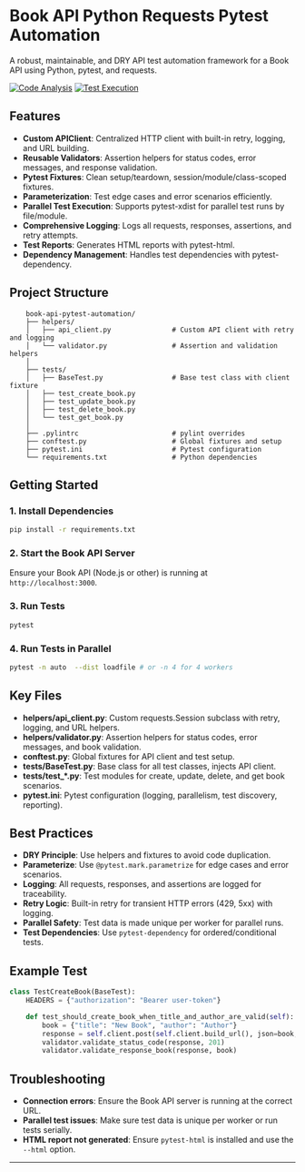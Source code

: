 # Book API Python Requests Pytest Automation

A robust, maintainable, and DRY API test automation framework for a Book API using Python, pytest, and requests.

[![Code Analysis](https://github.com/NayeemJohnY/book-api-python-requests-pytest-automation/actions/workflows/code_analysis.yml/badge.svg)](https://github.com/NayeemJohnY/book-api-python-requests-pytest-automation/actions/workflows/code_analysis.yml) [![Test Execution](https://github.com/NayeemJohnY/book-api-python-requests-pytest-automation/actions/workflows/test-execution.yml/badge.svg)](https://github.com/NayeemJohnY/book-api-python-requests-pytest-automation/actions/workflows/test-execution.yml)

## Features
- **Custom APIClient**: Centralized HTTP client with built-in retry, logging, and URL building.
- **Reusable Validators**: Assertion helpers for status codes, error messages, and response validation.
- **Pytest Fixtures**: Clean setup/teardown, session/module/class-scoped fixtures.
- **Parameterization**: Test edge cases and error scenarios efficiently.
- **Parallel Test Execution**: Supports pytest-xdist for parallel test runs by file/module.
- **Comprehensive Logging**: Logs all requests, responses, assertions, and retry attempts.
- **Test Reports**: Generates HTML reports with pytest-html.
- **Dependency Management**: Handles test dependencies with pytest-dependency.

## Project Structure
```
    book-api-pytest-automation/
    ├── helpers/
    │   ├── api_client.py               # Custom API client with retry and logging
    │   └── validator.py                # Assertion and validation helpers
    │
    ├── tests/
    │   ├── BaseTest.py                 # Base test class with client fixture
    │   ├── test_create_book.py
    │   ├── test_update_book.py
    │   ├── test_delete_book.py
    │   └── test_get_book.py
    │  
    ├── .pylintrc                       # pylint overrides
    ├── conftest.py                     # Global fixtures and setup
    ├── pytest.ini                      # Pytest configuration
    └── requirements.txt                # Python dependencies

```

## Getting Started

### 1. Install Dependencies
```bash
pip install -r requirements.txt
```

### 2. Start the Book API Server
Ensure your Book API (Node.js or other) is running at `http://localhost:3000`.

### 3. Run Tests
```bash
pytest
```

### 4. Run Tests in Parallel
```bash
pytest -n auto  --dist loadfile # or -n 4 for 4 workers
```


## Key Files

- **helpers/api_client.py**: Custom requests.Session subclass with retry, logging, and URL helpers.
- **helpers/validator.py**: Assertion helpers for status codes, error messages, and book validation.
- **conftest.py**: Global fixtures for API client and test setup.
- **tests/BaseTest.py**: Base class for all test classes, injects API client.
- **tests/test_*.py**: Test modules for create, update, delete, and get book scenarios.
- **pytest.ini**: Pytest configuration (logging, parallelism, test discovery, reporting).

## Best Practices
- **DRY Principle**: Use helpers and fixtures to avoid code duplication.
- **Parameterize**: Use `@pytest.mark.parametrize` for edge cases and error scenarios.
- **Logging**: All requests, responses, and assertions are logged for traceability.
- **Retry Logic**: Built-in retry for transient HTTP errors (429, 5xx) with logging.
- **Parallel Safety**: Test data is made unique per worker for parallel runs.
- **Test Dependencies**: Use `pytest-dependency` for ordered/conditional tests.

## Example Test
```python
class TestCreateBook(BaseTest):
    HEADERS = {"authorization": "Bearer user-token"}

    def test_should_create_book_when_title_and_author_are_valid(self):
        book = {"title": "New Book", "author": "Author"}
        response = self.client.post(self.client.build_url(), json=book, headers=self.HEADERS)
        validator.validate_status_code(response, 201)
        validator.validate_response_book(response, book)
```

## Troubleshooting
- **Connection errors**: Ensure the Book API server is running at the correct URL.
- **Parallel test issues**: Make sure test data is unique per worker or run tests serially.
- **HTML report not generated**: Ensure `pytest-html` is installed and use the `--html` option.
---

